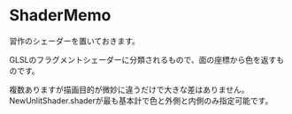 # ShaderMemo
習作のシェーダーを置いておきます。

GLSLのフラグメントシェーダーに分類されるもので、面の座標から色を返すものです。

複数ありますが描画目的が微妙に違うだけで大きな差はありません。
NewUnlitShader.shaderが最も基本計で色と外側と内側のみ指定可能です。
